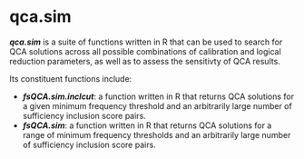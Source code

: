 qca.sim
=======

***qca.sim*** is a suite of functions written in R that can be used to search for QCA solutions across all possible combinations of calibration and logical reduction parameters, as well as to assess the sensitivty of QCA results.

Its constituent functions include:
- ***fsQCA.sim.inclcut***: a function written in R that returns QCA solutions for a given minimum frequency threshold and an arbitrarily large number of sufficiency inclusion score pairs.
- ***fsQCA.sim***: a function written in R that returns QCA solutions for a range of minimum frequency thresholds and an arbitrarily large number of sufficiency inclusion score pairs.
